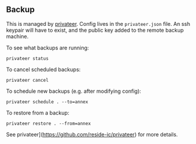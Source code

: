 ## Backup

This is managed by [privateer](https://github.com/reside-ic/privateer). Config lives in the `privateer.json`
file. An ssh keypair will have to exist, and the public key added to the remote 
backup machine.

To see what backups are running:

```privateer status```

To cancel scheduled backups:

```privateer cancel```

To schedule new backups (e.g. after modifying config):

```privateer schedule . --to=annex```

To restore from a backup:

```privateer restore . --from=annex```

See privateer](https://github.com/reside-ic/privateer) for more details.